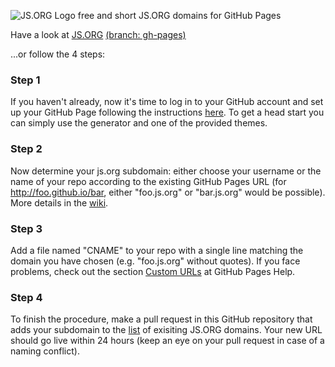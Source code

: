 ![JS.ORG Logo](http://logo.js.org/png/github_header.png)
free and short JS.ORG domains for GitHub Pages

Have a look at [JS.ORG](http://dns.js.org) [(branch: gh-pages)](https://github.com/js-org/dns/tree/gh-pages)

...or follow the 4 steps:

### Step 1
If you haven't already, now it's time to log in to your GitHub account and set up your GitHub Page following the instructions [here](https://pages.github.com/). To get a head start you can simply use the generator and one of the provided themes.

### Step 2
Now determine your js.org subdomain: either choose your username or the name of your repo according to the existing GitHub Pages URL (for http://foo.github.io/bar, either "foo.js.org" or "bar.js.org" would be possible). More details in the [wiki](https://github.com/js-org/dns/wiki).

### Step 3
Add a file named "CNAME" to your repo with a single line matching the domain you have chosen (e.g. "foo.js.org" without quotes). If you face problems, check out the section [Custom URLs](https://help.github.com/articles/setting-up-a-custom-domain-with-github-pages/#creating-and-committing-a-cname-file) at GitHub Pages Help.

### Step 4
To finish the procedure, make a pull request in this GitHub repository that adds your subdomain to the [list](https://github.com/js-org/dns/blob/master/cnames_active.js) of exisiting JS.ORG domains. Your new URL should go live within 24 hours (keep an eye on your pull request in case of a naming conflict).
